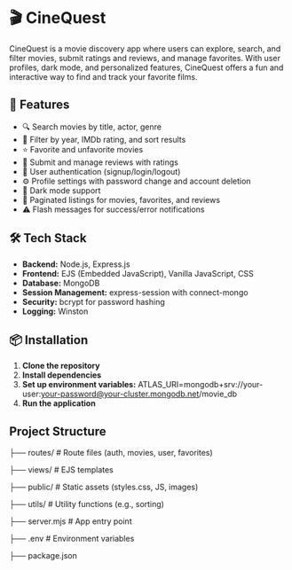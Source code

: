 # 🎬 CineQuest
CineQuest is a movie discovery app where users can explore, search, and filter movies, submit ratings and reviews, and manage favorites. With user profiles, dark mode, and personalized features, CineQuest offers a fun and interactive way to find and track your favorite films.

## 🚀 Features

- 🔍 Search movies by title, actor, genre
- 🎯 Filter by year, IMDb rating, and sort results
- ⭐ Favorite and unfavorite movies
- 📝 Submit and manage reviews with ratings
- 👤 User authentication (signup/login/logout)
- ⚙️ Profile settings with password change and account deletion
- 🌙 Dark mode support
- 📄 Paginated listings for movies, favorites, and reviews
- ⚠️ Flash messages for success/error notifications

## 🛠️ Tech Stack

- **Backend:** Node.js, Express.js
- **Frontend:** EJS (Embedded JavaScript), Vanilla JavaScript, CSS
- **Database:** MongoDB
- **Session Management:** express-session with connect-mongo
- **Security:** bcrypt for password hashing
- **Logging:** Winston

## 📦 Installation

1. **Clone the repository**
2. **Install dependencies**
3. **Set up environment variables:**
   ATLAS_URI=mongodb+srv://your-user:your-password@your-cluster.mongodb.net/movie_db
4. **Run the application**

## Project Structure

├── routes/               # Route files (auth, movies, user, favorites)

├── views/                # EJS templates

├── public/               # Static assets (styles.css, JS, images)

├── utils/                # Utility functions (e.g., sorting)

├── server.mjs            # App entry point

├── .env                  # Environment variables

├── package.json
